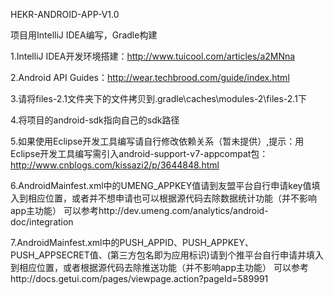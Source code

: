 HEKR-ANDROID-APP-V1.0 

项目用IntelliJ IDEA编写，Gradle构建

1.IntelliJ IDEA开发环境搭建：http://www.tuicool.com/articles/a2MNna

2.Android API Guides：http://wear.techbrood.com/guide/index.html

3.请将files-2.1文件夹下的文件拷贝到.gradle\caches\modules-2\files-2.1下

4.将项目的android-sdk指向自己的sdk路径

5.如果使用Eclipse开发工具编写请自行修改依赖关系（暂未提供）,提示：用Eclipse开发工具编写需引入android-support-v7-appcompat包：http://www.cnblogs.com/kissazi2/p/3644848.html

6.AndroidMainfest.xml中的UMENG_APPKEY值请到友盟平台自行申请key值填入到相应位置，或者并不想申请也可以根据源代码去除数据统计功能（并不影响app主功能）
可以参考http://dev.umeng.com/analytics/android-doc/integration

7.AndroidMainfest.xml中的PUSH_APPID、PUSH_APPKEY、PUSH_APPSECRET值、(第三方包名即为应用标识)请到个推平台自行申请并填入到相应位置，或者根据源代码去除推送功能（并不影响app主功能）
可以参考http://docs.getui.com/pages/viewpage.action?pageId=589991
